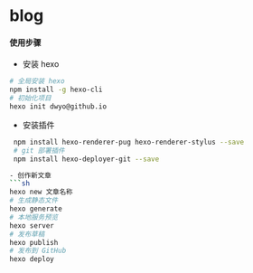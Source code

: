 # blog

#### 使用步骤

- 安装 hexo
```sh
# 全局安装 hexo
npm install -g hexo-cli
# 初始化项目
hexo init dwyo@github.io
```

- 安装插件

```sh
 npm install hexo-renderer-pug hexo-renderer-stylus --save
 # git 部署插件
 npm install hexo-deployer-git --save

- 创作新文章
```sh
hexo new 文章名称
# 生成静态文件
hexo generate
# 本地服务预览
hexo server
# 发布草稿
hexo publish
# 发布到 GitHub
hexo deploy
```
